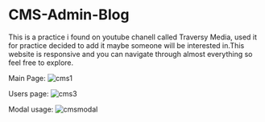 # CMS-Admin-Blog

This is a practice i found on youtube chanell called Traversy Media, used it for practice decided to add it maybe someone will be interested in.This website is responsive and you can navigate through almost everything so feel free to explore.

Main Page:
![cms1](https://user-images.githubusercontent.com/31435456/33884851-abee4462-df41-11e7-8172-c83c7ae0a335.png)

Users page:
![cms3](https://user-images.githubusercontent.com/31435456/33884954-fcedc7a2-df41-11e7-96f0-424d9c07fd86.png)

Modal usage:
![cmsmodal](https://user-images.githubusercontent.com/31435456/33884969-0b732d44-df42-11e7-95be-5d7486c2fc3d.png)

